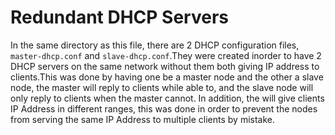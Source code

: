
# Redundant DHCP Servers

In the same directory as this file, there are 2 DHCP configuration files, `master-dhcp.conf` and `slave-dhcp.conf`.They were created inorder to have 2 DHCP servers on the same network without them both giving IP address to clients.This was done by having one be a master node and the other a slave node, the master will reply to clients while able to, and the slave node will only reply to clients when the master cannot. In addition, the will give clients IP Address in different ranges, this was done in order to prevent the nodes from serving the same IP Address to multiple clients by mistake.


